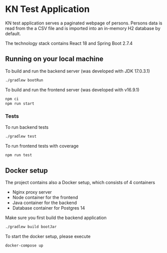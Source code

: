 # KN Test Application

KN test application serves a paginated webpage of persons.
Persons data is read from the a CSV file and is imported into an
in-memory H2 database by default.

The technology stack contains React 18 and Spring Boot 2.7.4

## Running on your local machine

To build and run the backend server (was developed with JDK 17.0.3.1)
```bash
./gradlew bootRun
```

To build and run the frontend server (was developed with v16.9.1)
```bash
npm ci
npm run start
```

### Tests

To run backend tests
```bash
./gradlew test
```

To run frontend tests with coverage
```bash
npm run test
```

## Docker setup

The project contains also a Docker setup, which consists of 4 containers
- Nginx proxy server
- Node container for the frontend
- Java container for the backend
- Database container for Postgres 14

Make sure you first build the backend application
```bash
./gradlew build bootJar
```

To start the docker setup, please execute
```bash
docker-compose up
```

